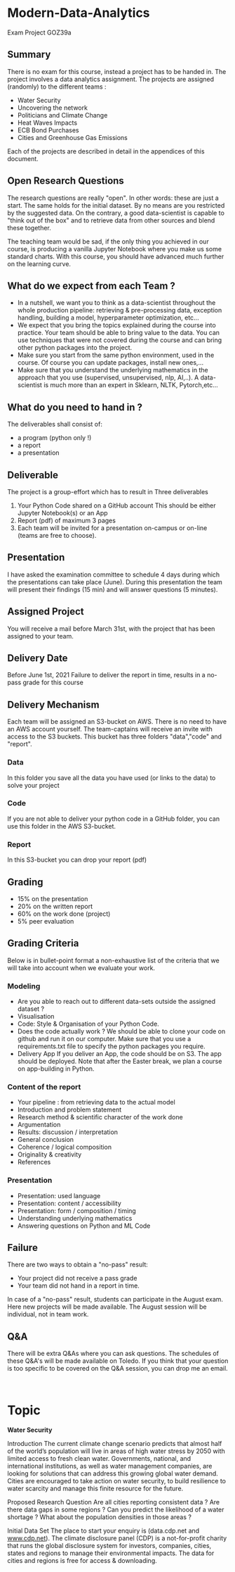 # Modern-Data-Analytics
Exam Project GOZ39a

## Summary
There is no exam for this course, instead a project has to be handed in. The project involves a data analytics assignment. The projects are assigned (randomly) to the different teams :
*	Water Security
*	Uncovering the network
*	Politicians and Climate Change
*	Heat Waves Impacts
*	ECB Bond Purchases
* Cities and Greenhouse Gas Emissions

Each of the projects are described in detail in the appendices of this document. 

## Open Research Questions
The research questions are really "open". In other words: these are just a start. The same holds for the initial dataset. By no means are you restricted by the suggested data. On the contrary, a good data-scientist is capable to "think out of the box" and to retrieve data from other sources and blend these together.

The teaching team would be sad, if the only thing you achieved in our course, is producing a vanilla Jupyter Notebook where you make us some standard charts. With this course, you should have advanced much further on the learning curve.

## What do we expect from each Team ?
*	In a nutshell, we want you to think as a data-scientist throughout the whole production pipeline: retrieving & pre-processing data, exception handling, building a model, hyperparameter optimization, etc...
*	We expect that you bring the topics explained during the course into practice. Your team should be able to bring value to the data. You can use techniques that were not covered during the course and can bring other python packages into the project. 
*	Make sure you start from the same python environment, used in the course. Of course you can update packages, install new ones,...
*	Make sure that you understand the underlying mathematics in the approach that you use (supervised, unsupervised, nlp, AI,..). A data-scientist is much more than an expert in Sklearn, NLTK, Pytorch,etc...

## What do you need to hand in ?
The deliverables shall consist of:
*	a program (python only !)
*	a report
*	a presentation

## Deliverable
The project is a group-effort which has to result in Three deliverables
1.	Your Python Code shared on a GitHub account
This should be either Jupyter Notebook(s) or an App
2.	Report (pdf) of maximum 3 pages
3.	Each team will be invited for a presentation on-campus or on-line (teams are free to choose). 

## Presentation
I have asked the examination committee to schedule 4 days during which the presentations can take place (June). During this presentation the team will present their findings (15 min) and will answer questions (5 minutes). 

## Assigned Project
You will receive a mail before March 31st, with the project that has been assigned to your team.

## Delivery Date
Before June 1st, 2021
Failure to deliver the report in time, results in a no-pass grade for this course

## Delivery Mechanism
Each team will be assigned an S3-bucket on AWS. There is no need to have an AWS account yourself. The team-captains will receive an invite with access to the S3 buckets.
This bucket has three folders "data","code" and "report". 

### Data
In this folder you save all the data you have used (or links to the data) to solve your project

### Code
If you are not able to deliver your python code in a GitHub folder, you can use this folder in 	the AWS S3-bucket.

### Report
In this S3-bucket you can drop your report (pdf)

## Grading
*	15% on the presentation
*	20% on the written report
*	60% on the work done (project)
*	5% peer evaluation

## Grading Criteria 
Below is in bullet-point format a non-exhaustive list of the criteria that we will take into account when we evaluate your work.
### Modeling
*	Are you able to reach out to different data-sets outside the assigned dataset ?
*	Visualisation
*	Code: Style & Organisation of your Python Code. 
*	Does the code actually work ?
We should be able to clone your code on github and run it on our computer. Make sure that you use a requirements.txt file to specify the python packages you require.
*	Delivery App
If you deliver an App, the code should be on S3. The app should be deployed.
Note that after the Easter break, we plan a course on app-building in Python.
### Content of the report
*	Your pipeline : from retrieving data to the actual model
*	Introduction and problem statement
*	Research method & scientific character of the work done
*	Argumentation
*	Results: discussion / interpretation
*	General conclusion
*	Coherence / logical composition
*	Originality & creativity
*	References
### Presentation 
*	Presentation: used language
*	Presentation: content / accessibility
*	Presentation: form / composition / timing
*	Understanding underlying mathematics
*	Answering questions on Python and ML Code
## Failure
There are two ways to obtain a "no-pass" result:
*	Your project did not receive a pass grade
*	Your team did not hand in a report in time.

In case of a "no-pass" result, students can participate in the August exam. Here new projects will be made available. The August session will be individual, not in team work.

## Q&A
There will be extra Q&As where you can ask questions. The schedules of these Q&A's will be made available on Toledo. If you think that your question is too specific to be covered on the Q&A session, you can drop me an email.

 
# Topic
**Water Security**

Introduction
The current climate change scenario predicts that almost half of the world’s population will live in areas of high water stress by 2050 with limited access to fresh clean water. Governments, national, and international institutions, as well as water management companies, are looking for solutions that can address this growing global water demand. Cities are encouraged to take action on water security, to build resilience to water scarcity and manage this finite resource for the future. 

Proposed Research Question
Are all cities reporting consistent data ? Are there data gaps in some regions ? Can you predict the likelihood of a water shortage ? What about the population densities in those areas ?

Initial Data Set
The place to start your enquiry is (data.cdp.net and www.cdp.net). The climate disclosure panel (CDP) is a not-for-profit charity that runs the global disclosure system for investors, companies, cities, states and regions to manage their environmental impacts. The data for cities and regions is free for access & downloading.
